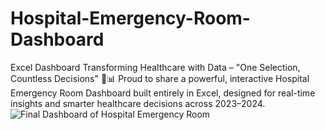 # Hospital-Emergency-Room-Dashboard
Excel Dashboard
Transforming Healthcare with Data – "One Selection, Countless Decisions" 🏥📊
Proud to share a powerful, interactive Hospital Emergency Room Dashboard built entirely in Excel, designed for real-time insights and smarter healthcare decisions across 2023–2024.
![Final Dashboard of Hospital Emergency Room](https://github.com/user-attachments/assets/cde12f09-c664-4129-b6b0-9d4573d14a78)

